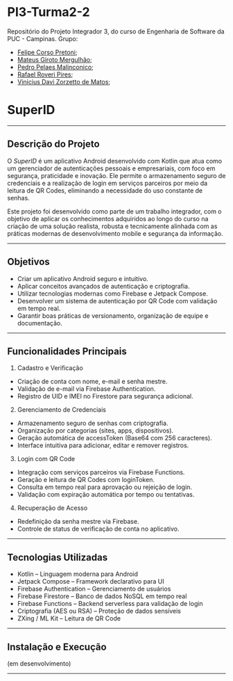 # PI3-Turma2-2
Repositório do Projeto Integrador 3, do curso de Engenharia de Software da PUC - Campinas. 
Grupo: 
- [Felipe Corso Pretoni](https://github.com/felipecorsopretoni);
- [Mateus Giroto Mergulhão](https://github.com/Mateusmerg);
- [Pedro Pelaes Malinconico](https://github.com/pedropelaes);
- [Rafael Roveri Pires](https://github.com/RafssRv);
- [Vinicius Davi Zorzetto de Matos](https://github.com/Vzorzettoo);

SuperID
=================================================

---

Descrição do Projeto
---------------------

O *SuperID* é um aplicativo Android desenvolvido com Kotlin que atua como um gerenciador de autenticações pessoais e empresariais, com foco em segurança, praticidade e inovação. Ele permite o armazenamento seguro de credenciais e a realização de login em serviços parceiros por meio da leitura de QR Codes, eliminando a necessidade do uso constante de senhas.

Este projeto foi desenvolvido como parte de um trabalho integrador, com o objetivo de aplicar os conhecimentos adquiridos ao longo do curso na criação de uma solução realista, robusta e tecnicamente alinhada com as práticas modernas de desenvolvimento mobile e segurança da informação.

---

Objetivos
----------

- Criar um aplicativo Android seguro e intuitivo.
- Aplicar conceitos avançados de autenticação e criptografia.
- Utilizar tecnologias modernas como Firebase e Jetpack Compose.
- Desenvolver um sistema de autenticação por QR Code com validação em tempo real.
- Garantir boas práticas de versionamento, organização de equipe e documentação.

---

Funcionalidades Principais
---------------------------

1. Cadastro e Verificação  
- Criação de conta com nome, e-mail e senha mestre.  
- Validação de e-mail via Firebase Authentication.  
- Registro de UID e IMEI no Firestore para segurança adicional.  

2. Gerenciamento de Credenciais  
- Armazenamento seguro de senhas com criptografia.  
- Organização por categorias (sites, apps, dispositivos).  
- Geração automática de accessToken (Base64 com 256 caracteres).  
- Interface intuitiva para adicionar, editar e remover registros.  

3. Login com QR Code  
- Integração com serviços parceiros via Firebase Functions.  
- Geração e leitura de QR Codes com loginToken.  
- Consulta em tempo real para aprovação ou rejeição de login.  
- Validação com expiração automática por tempo ou tentativas.  

4. Recuperação de Acesso  
- Redefinição da senha mestre via Firebase.  
- Controle de status de verificação de conta no aplicativo.  

---

Tecnologias Utilizadas
-----------------------

- Kotlin – Linguagem moderna para Android  
- Jetpack Compose – Framework declarativo para UI  
- Firebase Authentication – Gerenciamento de usuários  
- Firebase Firestore – Banco de dados NoSQL em tempo real  
- Firebase Functions – Backend serverless para validação de login  
- Criptografia (AES ou RSA) – Proteção de dados sensíveis  
- ZXing / ML Kit – Leitura de QR Code  

---

Instalação e Execução
----------------------

(em desenvolvimento)

---

